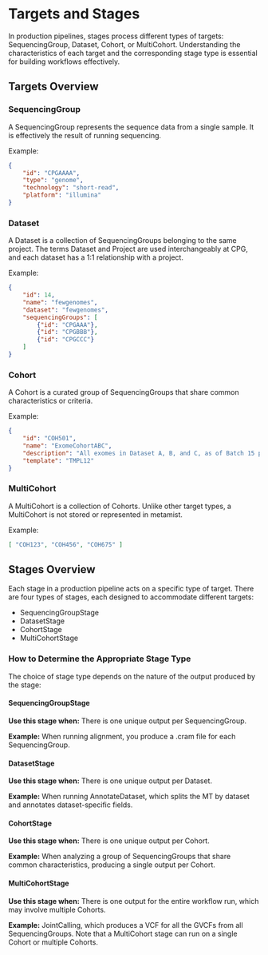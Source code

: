 # Targets and Stages

In production pipelines, stages process different types of targets: SequencingGroup, Dataset, Cohort, or MultiCohort. Understanding the characteristics of each target and the corresponding stage type is essential for building workflows effectively.

## Targets Overview

### SequencingGroup

A SequencingGroup represents the sequence data from a single sample. It is effectively the result of running sequencing.

Example:

```json
{
    "id": "CPGAAAA",
    "type": "genome",
    "technology": "short-read",
    "platform": "illumina"
}
```

### Dataset

A Dataset is a collection of SequencingGroups belonging to the same project. The terms Dataset and Project are used interchangeably at CPG, and each dataset has a 1:1 relationship with a project.

Example:

```json
{
    "id": 14,
    "name": "fewgenomes",
    "dataset": "fewgenomes",
    "sequencingGroups": [
        {"id": "CPGAAA"},
        {"id": "CPGBBB"},
        {"id": "CPGCCC"}
    ]
}
```

### Cohort

A Cohort is a curated group of SequencingGroups that share common characteristics or criteria.

Example:

```json
{
    "id": "COH501",
    "name": "ExomeCohortABC",
    "description": "All exomes in Dataset A, B, and C, as of Batch 15 processed on 24/08/24",
    "template": "TMPL12"
}
```

### MultiCohort

A MultiCohort is a collection of Cohorts. Unlike other target types, a MultiCohort is not stored or represented in metamist.

Example:

```json
[ "COH123", "COH456", "COH675" ]
```

## Stages Overview

Each stage in a production pipeline acts on a specific type of target. There are four types of stages, each designed to accommodate different targets:

* SequencingGroupStage
* DatasetStage
* CohortStage
* MultiCohortStage

### How to Determine the Appropriate Stage Type

The choice of stage type depends on the nature of the output produced by the stage:

#### SequencingGroupStage

**Use this stage when:** There is one unique output per SequencingGroup.

**Example:** When running alignment, you produce a .cram file for each SequencingGroup.

#### DatasetStage

**Use this stage when:** There is one unique output per Dataset.

**Example:** When running AnnotateDataset, which splits the MT by dataset and annotates dataset-specific fields.

#### CohortStage

**Use this stage when:** There is one unique output per Cohort.

**Example:** When analyzing a group of SequencingGroups that share common characteristics, producing a single output per Cohort.

#### MultiCohortStage

**Use this stage when:** There is one output for the entire workflow run, which may involve multiple Cohorts.

**Example:** JointCalling, which produces a VCF for all the GVCFs from all SequencingGroups. Note that a MultiCohort stage can run on a single Cohort or multiple Cohorts.
